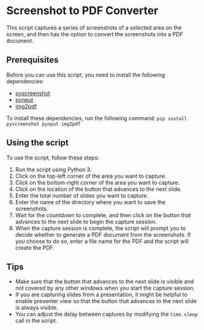 # Screenshot to PDF Converter

This script captures a series of screenshots of a selected area on the screen, and then has the option to convert the screenshots into a PDF document.

## Prerequisites

Before you can use this script, you need to install the following dependencies:

- [pyscreenshot](https://pypi.org/project/pyscreenshot/)
- [pynput](https://pypi.org/project/pynput/)
- [img2pdf](https://pypi.org/project/img2pdf/)

To install these dependencies, run the following command:
```pip install pyscreenshot pynput img2pdf```

## Using the script

To use the script, follow these steps:

1. Run the script using Python 3.
2. Click on the top-left corner of the area you want to capture.
3. Click on the bottom-right corner of the area you want to capture.
4. Click on the location of the button that advances to the next slide.
5. Enter the total number of slides you want to capture.
6. Enter the name of the directory where you want to save the screenshots.
7. Wait for the countdown to complete, and then click on the button that advances to the next slide to begin the capture session.
8. When the capture session is complete, the script will prompt you to decide whether to generate a PDF document from the screenshots. If you choose to do so, enter a file name for the PDF and the script will create the PDF.

## Tips

- Make sure that the button that advances to the next slide is visible and not covered by any other windows when you start the capture session.
- If you are capturing slides from a presentation, it might be helpful to enable presenter view so that the button that advances to the next slide is always visible.
- You can adjust the delay between captures by modifying the `time.sleep` call in the script.
